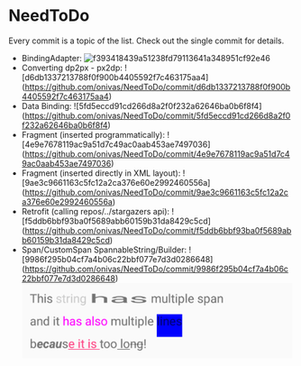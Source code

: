 # NeedToDo

Every commit is a topic of the list. 
Check out the single commit for details.

- BindingAdapter: ![f393418439a51238fd79113641a348951cf92e46](https://github.com/onivas/NeedToDo/commit/f393418439a51238fd79113641a348951cf92e46)
- Converting dp2px - px2dp: ![d6db1337213788f0f900b4405592f7c463175aa4] (https://github.com/onivas/NeedToDo/commit/d6db1337213788f0f900b4405592f7c463175aa4)
- Data Binding: ![5fd5eccd91cd266d8a2f0f232a62646ba0b6f8f4] (https://github.com/onivas/NeedToDo/commit/5fd5eccd91cd266d8a2f0f232a62646ba0b6f8f4)
- Fragment (inserted programmatically): ![4e9e7678119ac9a51d7c49ac0aab453ae7497036] (https://github.com/onivas/NeedToDo/commit/4e9e7678119ac9a51d7c49ac0aab453ae7497036)
- Fragment (inserted directly in XML layout): ![9ae3c9661163c5fc12a2ca376e60e2992460556a] (https://github.com/onivas/NeedToDo/commit/9ae3c9661163c5fc12a2ca376e60e2992460556a)
- Retrofit (calling repos/../stargazers api): ![f5ddb6bbf93ba0f5689abb60159b31da8429c5cd] (https://github.com/onivas/NeedToDo/commit/f5ddb6bbf93ba0f5689abb60159b31da8429c5cd)
- Span/CustomSpan SpannableString/Builder: ![9986f295b04cf7a4b06c22bbf077e7d3d0286648] (https://github.com/onivas/NeedToDo/commit/9986f295b04cf7a4b06c22bbf077e7d3d0286648)
![alt text](https://github.com/onivas/NeedToDo/blob/master/span.png)
